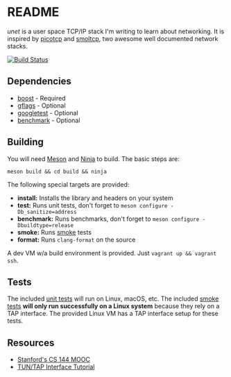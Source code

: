 # README

*unet* is a user space TCP/IP stack I'm writing to learn about networking. It is inspired by [picotcp](https://github.com/tass-belgium/picotcp) and [smoltcp](https://github.com/m-labs/smoltcp), two awesome well documented network stacks.

[![Build Status](https://travis-ci.com/andreimaximov/unet.svg?branch=master)](https://travis-ci.com/andreimaximov/unet)

## Dependencies

- [boost](https://www.boost.org/) - Required
- [gflags](https://github.com/gflags/gflags) - Optional
- [googletest](https://github.com/google/googletest) - Optional
- [benchmark](https://github.com/google/benchmark) - Optional

## Building

You will need [Meson](http://mesonbuild.com/) and [Ninja](https://ninja-build.org/) to build. The basic steps are:

```
meson build && cd build && ninja
```

The following special targets are provided:

- **install:** Installs the library and headers on your system
- **test:** Runs unit tests, don't forget to `meson configure -Db_sanitize=address`
- **benchmark:** Runs benchmarks, don't forget to `meson configure -Dbuildtype=release`
- **smoke:** Runs [smoke](scripts/smoke.py) tests
- **format:** Runs `clang-format` on the source

A dev VM w/a build environment is provided. Just `vagrant up && vagrant ssh`.

## Tests

The included [unit tests](test) will run on Linux, macOS, etc. The included [smoke tests](scripts/smoke.py) **will only run successfully on a Linux system** because they rely on a TAP interface. The provided Linux VM has a TAP interface setup for these tests.

## Resources

- [Stanford's CS 144 MOOC](https://lagunita.stanford.edu/courses/Engineering/Networking-SP/SelfPaced/courseware)
- [TUN/TAP Interface Tutorial](http://backreference.org/2010/03/26/tuntap-interface-tutorial/)
